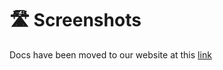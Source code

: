 # 🛣️ Screenshots

Docs have been moved to our website at this [link](https://tomatophp.com/en/open-source/filament-accounts)
